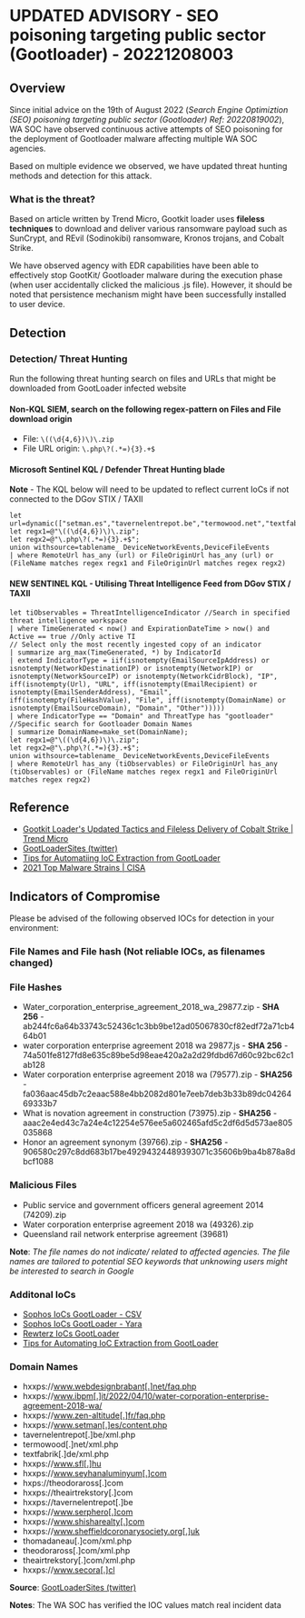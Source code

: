 
# UPDATED ADVISORY - SEO poisoning targeting public sector (Gootloader) - 20221208003

## Overview

Since initial advice on the 19th of August 2022 (*Search Engine Optimiztion (SEO) poisoning targeting public sector (Gootloader) Ref: 20220819002*), WA SOC have observed continuous active attempts of SEO poisoning for the deployment of Gootloader malware affecting multiple WA SOC agencies.

Based on multiple evidence we observed, we have updated threat hunting methods and detection for this attack.

### What is the threat?

Based on article written by Trend Micro, Gootkit loader uses **fileless techniques** to download and deliver various ransomware payload such as SunCrypt, and REvil (Sodinokibi) ransomware, Kronos trojans, and Cobalt Strike.

We have observed agency with EDR capabilities have been able to effectively stop GootKit/ Gootloader malware during the execution phase (when user accidentally clicked the malicious .js file). However, it should be noted that persistence mechanism might have been successfully installed to user device.

## Detection

### Detection/ Threat Hunting

Run the following threat hunting search on files and URLs that might be downloaded from GootLoader infected website

#### Non-KQL SIEM, search on the following regex-pattern on Files and File download origin

- File: `\((\d{4,6})\)\.zip`
- File URL origin: `\.php\?(.*=){3}.+$`

#### Microsoft Sentinel KQL / Defender Threat Hunting blade

**Note** - The KQL below will need to be updated to reflect current IoCs if not connected to the DGov STIX / TAXII

```kusto
let url=dynamic(["setman.es","tavernelentrepot.be","termowood.net","textfabrik.de","sfl.hu","seyhanaluminyum.com","theodoraross.com","theairtrekstory.com","tavernelentrepot.be","serphero.com","shisharealty.com","sheffieldcoronarysociety.org.uk","thomadaneau.com","theodoraross.com","theairtrekstory.com","secora.cl"]);
let regx1=@"\((\d{4,6})\)\.zip";
let regx2=@"\.php\?(.*=){3}.+$";
union withsource=tablename_ DeviceNetworkEvents,DeviceFileEvents
| where RemoteUrl has_any (url) or FileOriginUrl has_any (url) or (FileName matches regex regx1 and FileOriginUrl matches regex regx2)
```
#### **NEW SENTINEL KQL** - Utilising Threat Intelligence Feed from DGov STIX / TAXII

```kusto
let tiObservables = ThreatIntelligenceIndicator //Search in specified threat intelligence workspace 
| where TimeGenerated < now() and ExpirationDateTime > now() and Active == true //Only active TI
// Select only the most recently ingested copy of an indicator
| summarize arg_max(TimeGenerated, *) by IndicatorId
| extend IndicatorType = iif(isnotempty(EmailSourceIpAddress) or isnotempty(NetworkDestinationIP) or isnotempty(NetworkIP) or isnotempty(NetworkSourceIP) or isnotempty(NetworkCidrBlock), "IP", iff(isnotempty(Url), "URL", iff(isnotempty(EmailRecipient) or isnotempty(EmailSenderAddress), "Email", iff(isnotempty(FileHashValue), "File", iff(isnotempty(DomainName) or isnotempty(EmailSourceDomain), "Domain", "Other")))))
| where IndicatorType == "Domain" and ThreatType has "gootloader" //Specific search for Gootloader Domain Names
| summarize DomainName=make_set(DomainName);
let regx1=@"\((\d{4,6})\)\.zip";
let regx2=@"\.php\?(.*=){3}.+$";
union withsource=tablename_ DeviceNetworkEvents,DeviceFileEvents
| where RemoteUrl has_any (tiObservables) or FileOriginUrl has_any (tiObservables) or (FileName matches regex regx1 and FileOriginUrl matches regex regx2)
```


## Reference

- [Gootkit Loader's Updated Tactics and Fileless Delivery of Cobalt Strike | Trend Micro](https://www.trendmicro.com/en_us/research/22/g/gootkit-loaders-updated-tactics-and-fileless-delivery-of-cobalt-strike.html)
- [GootLoaderSites (twitter)](https://twitter.com/GootLoaderSites)
- [Tips for Automatiing IoC Extraction from GootLoader](https://threatresearch.ext.hp.com/tips-for-automating-ioc-extraction-from-gootloader-a-changing-javascript-malware/)
- [2021 Top Malware Strains | CISA](https://www.cisa.gov/uscert/ncas/alerts/aa22-216a)

## Indicators of Compromise

Please be advised of the following observed IOCs for detection in your environment:

### File Names and File hash (Not reliable IOCs, as filenames changed)

### File Hashes

- Water_corporation_enterprise_agreement_2018_wa_29877.zip - **SHA 256** - ab244fc6a64b33743c52436c1c3bb9be12ad05067830cf82edf72a71cb464b01 
- water corporation enterprise agreement 2018 wa 29877.js - **SHA 256** - 74a501fe8127fd8e635c89be5d98eae420a2a2d29fdbd67d60c92bc62c1ab128
- Water corporation enterprise agreement 2018 wa (79577).zip - **SHA256** - fa036aac45db7c2eaac588e4bb2082d801e7eeb7deb3b33b89dc0426469333b7 
- What is novation agreement in construction (73975).zip - **SHA256** - aaac2e4ed43c7a24e4c12254e576ee5a602465afd5c2df6d5d573ae805035868 
- Honor an agreement synonym (39766).zip - **SHA256** - 906580c297c8dd683b17be49294324489393071c35606b9ba4b878a8dbcf1088            

### Malicious Files 

- Public service and government officers general agreement 2014 (74209).zip
- Water corporation enterprise agreement 2018 wa (49326).zip         
- Queensland rail network enterprise agreement (39681)     

**Note**: *The file names do not indicate/ related to affected agencies. The file names are tailored to potential SEO keywords that unknowing users might be interested to search in Google*
### Additonal IoCs

- [Sophos IoCs GootLoader - CSV](https://github.com/sophoslabs/IoCs/blob/master/Troj-gootloader.csv)
- [Sophos IoCs GootLoader - Yara](https://github.com/sophoslabs/IoCs/blob/master/Troj-gootloader.yara)
- [Rewterz IoCs GootLoader](https://www.rewterz.com/rewterz-news/rewterz-threat-alert-gootloader-active-iocs-2)
- [Tips for Automating IoC Extraction from GootLoader](https://threatresearch.ext.hp.com/tips-for-automating-ioc-extraction-from-gootloader-a-changing-javascript-malware/)

### Domain Names

- hxxps://www.webdesignbrabant[.]net/faq.php
- hxxps://www.ibpm[.]it/2022/04/10/water-corporation-enterprise-agreement-2018-wa/
- hxxps://www.zen-altitude[.]fr/faq.php
- hxxps://www.setman[.]es/content.php
- tavernelentrepot[.]be/xml.php
- termowood[.]net/xml.php
- textfabrik[.]de/xml.php
- hxxps://www.sfl[.]hu
- hxxps://www.seyhanaluminyum[.]com
- hxps://theodoraross[.]com
- hxxps://theairtrekstory[.]com
- hxxps://tavernelentrepot[.]be
- hxxps://www.serphero[.]com
- hxxps://www.shisharealty[.]com
- hxxps://www.sheffieldcoronarysociety.org[.]uk
- thomadaneau[.]com/xml.php
- theodoraross[.]com/xml.php
- theairtrekstory[.]com/xml.php
- hxxps://www.secora[.]cl



**Source**: [GootLoaderSites (twitter)](https://twitter.com/GootLoaderSites)

**Notes**: The WA SOC has verified the IOC values match real incident data